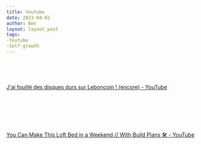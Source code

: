 ```yaml
---
title: Youtube
date: 2023-04-02
author: Ben
layout: layout_post
tags:
-Youtube
-Self-growth
---
```


<p class="p3"><br></p>
<p class="p3"><br></p>
<p class="p4"><a href="https://www.youtube.com/watch?v=FDnH4NVKHco">J'ai fouillé des disques durs sur Leboncoin ! (encore) - YouTube</a></p>
<p class="p3"><br></p>
<p class="p3"><br></p>
<p class="p3"><br></p>
<p class="p4"><a href="https://www.youtube.com/watch?v=vV00tx-dJuU">You Can Make This Loft Bed in a Weekend // With Build Plans 🛠 - YouTube</a></p>


